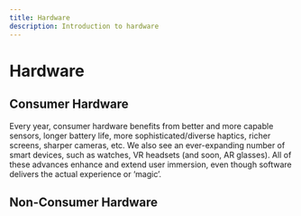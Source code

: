 ```yaml
---
title: Hardware
description: Introduction to hardware
---
```


# Hardware

## Consumer Hardware
Every year, consumer hardware benefits from better and more capable sensors, longer battery life, more sophisticated/diverse haptics, richer screens, sharper cameras, etc. We also see an ever-expanding number of smart devices, such as watches, VR headsets (and soon, AR glasses). All of these advances enhance and extend user immersion, even though software delivers the actual experience or ‘magic’.
## Non-Consumer Hardware

